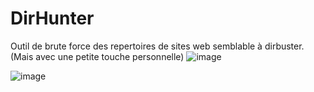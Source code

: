 # DirHunter
Outil de brute force des repertoires de sites web semblable à dirbuster. (Mais avec une petite touche personnelle)
![image](https://user-images.githubusercontent.com/40497633/147463796-8d55e5f9-6f79-4390-bfc1-2d2fdce873ae.png)

![image](https://user-images.githubusercontent.com/40497633/147466274-fd134eed-ddf7-43fa-a046-4c9eefdac5ad.png)
